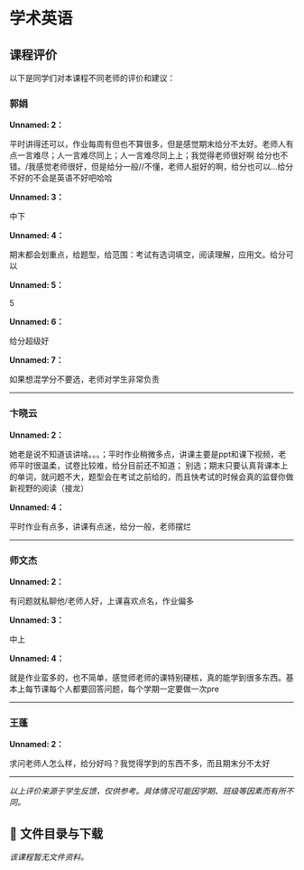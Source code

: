 # 学术英语

## 课程评价

以下是同学们对本课程不同老师的评价和建议：

### 郭娟

**Unnamed: 2：**

平时讲得还可以，作业每周有但也不算很多，但是感觉期末给分不太好。老师人有点一言难尽；人一言难尽同上；人一言难尽同上上；我觉得老师很好啊 给分也不错。/我感觉老师很好，但是给分一般//不懂，老师人挺好的啊，给分也可以…给分不好的不会是英语不好吧哈哈

**Unnamed: 3：**

中下

**Unnamed: 4：**

期末都会划重点，给题型，给范围：考试有选词填空，阅读理解，应用文。给分可以

**Unnamed: 5：**

5

**Unnamed: 6：**

给分超级好

**Unnamed: 7：**

如果想混学分不要选，老师对学生非常负责

---

### 卞晓云

**Unnamed: 2：**

她老是说不知道该讲啥。。。；平时作业稍微多点，讲课主要是ppt和课下视频，老师平时很温柔，试卷比较难，给分目前还不知道； 别选；期末只要认真背课本上的单词，就问题不大，题型会在考试之前给的，而且快考试的时候会真的监督你做新视野的阅读（接龙）

**Unnamed: 4：**

平时作业有点多，讲课有点迷，给分一般，老师摆烂

---

### 师文杰

**Unnamed: 2：**

有问题就私聊他/老师人好，上课喜欢点名，作业偏多

**Unnamed: 3：**

中上

**Unnamed: 4：**

就是作业蛮多的，也不简单，感觉师老师的课特别硬核，真的能学到很多东西。基本上每节课每个人都要回答问题，每个学期一定要做一次pre

---

### 王蓬

**Unnamed: 2：**

求问老师人怎么样，给分好吗？我觉得学到的东西不多，而且期末分不太好

---

*以上评价来源于学生反馈，仅供参考。具体情况可能因学期、班级等因素而有所不同。*
## 📄 文件目录与下载

_该课程暂无文件资料。_
